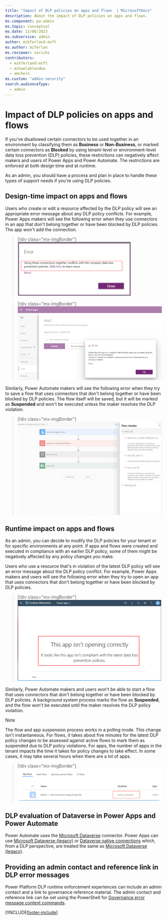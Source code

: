 ```yaml
---
title: "Impact of DLP policies on apps and flows  | MicrosoftDocs"
description: About the impact of DLP policies on apps and flows.
ms.component: pa-admin
ms.topic: conceptual
ms.date: 11/06/2023
ms.subservice: admin
author: mikferland-msft
ms.author: miferlan
ms.reviewer: sericks
contributors:
  - mikferland-msft
  - mihaelablendea
  - amchern 
ms.custom: "admin-security"
search.audienceType: 
  - admin
---
```


# Impact of DLP policies on apps and flows

If you've disallowed certain connectors to be used together in an environment by classifying them as **Business** or **Non-Business**, or marked certain connectors as **Blocked** by using tenant-level or environment-level data loss prevention (DLP) policies, these restrictions can negatively affect makers and users of Power Apps and Power Automate. The restrictions are enforced at both design time and at runtime.

As an admin, you should have a process and plan in place to handle these types of support needs if you're using DLP policies.

## Design-time impact on apps and flows

Users who create or edit a resource affected by the DLP policy will see an appropriate error message about any DLP policy conflicts. For example, Power Apps makers will see the following error when they use connectors in an app that don't belong together or have been blocked by DLP policies. The app won't add the connection.

> [!div class="mx-imgBorder"] 
> ![First example of a conflict error message: Using these connections together conflicts with the company data loss prevention policies, with a link to learn more.](media/dlp-conflict-error.png "First example conflict error")

> [!div class="mx-imgBorder"] 
> ![Second example of a conflict error message: It looks like this app isn't compliant with the latest data loss prevention policies.](media/dlp-conflict-error2.png "Second example conflict error")

Similarly, Power Automate makers will see the following error when they try to save a flow that uses connectors that don't belong together or have been blocked by DLP policies. The flow itself will be saved, but it will be marked as **Suspended** and won't be executed unless the maker resolves the DLP violation.

> [!div class="mx-imgBorder"] 
> ![Flow checker panel showing errors.](media/dlp-suspended-flow-error2.png "Flow error")

## Runtime impact on apps and flows

As an admin, you can decide to modify the DLP policies for your tenant or for specific environments at any point. If apps and flows were created and executed in compliance with an earlier DLP policy, some of them might be negatively affected by any policy changes you make. 

Users who use a resource that's in violation of the latest DLP policy will see an error message about the DLP policy conflict. For example, Power Apps makers and users will see the following error when they try to open an app that uses connectors that don't belong together or have been blocked by DLP policies. 

> [!div class="mx-imgBorder"] 
> ![App opening error.](media/dlp-opening-error.png "App opening error")

Similarly, Power Automate makers and users won't be able to start a flow that uses connectors that don't belong together or have been blocked by DLP policies. A background system process marks the flow as **Suspended**, and the flow won't be executed until the maker resolves the DLP policy violation.

> [!NOTE]
> The flow and app suspension process works in a polling mode. This change isn't instantaneous. For flows, it takes about five minutes for the latest DLP policy changes to be assessed against active flows to mark them as suspended due to DLP policy violations. For apps, the number of apps in the tenant impacts the time it takes for policy changes to take effect. In some cases, it may take several hours when there are a lot of apps.

> [!div class="mx-imgBorder"] 
> ![Flow suspension.](media/dlp-flow-suspension.png "Flow suspension")

## DLP evaluation of Dataverse in Power Apps and Power Automate 
Power Automate uses the [Microsoft Dataverse](/connectors/commondataserviceforapps/) connector. Power Apps can use [Microsoft Dataverse (legacy)](/connectors/commondataservice/) or [Dataverse native connections](/power-apps/maker/canvas-apps/use-native-cds-connector) which, from a DLP perspective, are treated the same as [Microsoft Dataverse (legacy)](/connectors/commondataservice/).

## Providing an admin contact and reference link in DLP error messages

Power Platform DLP runtime enforcement experiences can include an admin contact and a link to governance reference material. The admin contact and reference link can be set using the PowerShell for [Governance error message content commands](powerapps-powershell.md#governance-error-message-content-commands). 

[!INCLUDE[footer-include](../includes/footer-banner.md)]
